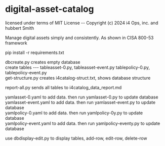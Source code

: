 # digital-asset-catalog
licensed under terms of MIT License -- Copyright (c) 2024 i4 Ops, inc. and hubbert Smith  

Manage digital assets simply and consistently. As shown in CISA 800-53 framework

pip install -r requirements.txt  

dbcreate.py creates empty database  
create tables --- tableasset-0.py, tableasset-event.py tablepolicy-0.py, tablepolicy-event.py  
get-structure.py creates i4catalog-struct.txt, shows database structure

report-all.py sends all tables to i4catalog_data_report.md  

yamlasset-0.yaml to add data. then run yamlasset-0.py to update database  
yamlasset-event.yaml to add data. then run yamlasset-event.py to update database  
yamlpolicy-0.yaml to add data. then run yamlpolicy-0y.py to update database  
yamlpolicy-event.yaml to add data. then run yamlpolicy-eventy.py to update database  

use dbdisplay-edit.py to display tables, add-row, edit-row, delete-row  

